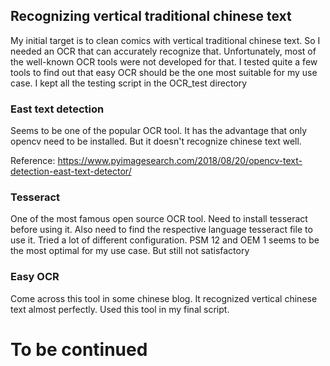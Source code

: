 ## Recognizing vertical traditional chinese text
My initial target is to clean comics with vertical traditional chinese text. So I needed an OCR that can accurately recognize that. Unfortunately, most of the well-known OCR tools were not developed for that. I tested quite a few tools to find out that easy OCR should be the one most suitable for my use case. I kept all the testing script in the OCR_test directory

### East text detection
Seems to be one of the popular OCR tool. It has the advantage that only opencv need to be installed. But it doesn't recognize chinese text well.

Reference: https://www.pyimagesearch.com/2018/08/20/opencv-text-detection-east-text-detector/

### Tesseract
One of the most famous open source OCR tool. Need to install tesseract before using it. Also need to find the respective language tesseract file to use it. Tried a lot of different configuration. PSM 12 and OEM 1 seems to be the most optimal for my use case. But still not satisfactory

### Easy OCR
Come across this tool in some chinese blog. It recognized vertical chinese text almost perfectly. Used this tool in my final script.


# To be continued